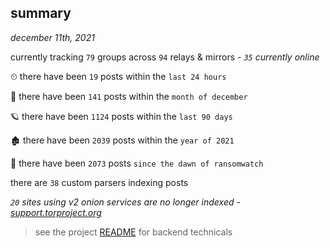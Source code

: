 
## summary
_december 11th, 2021_

currently tracking `79` groups across `94` relays & mirrors - _`35` currently online_

⏲ there have been `19` posts within the `last 24 hours`

🦈 there have been `141` posts within the `month of december`

🪐 there have been `1124` posts within the `last 90 days`

🏚 there have been `2039` posts within the `year of 2021`

🦕 there have been `2073` posts `since the dawn of ransomwatch`

there are `38` custom parsers indexing posts

_`20` sites using v2 onion services are no longer indexed - [support.torproject.org](https://support.torproject.org/onionservices/v2-deprecation/)_

> see the project [README](https://github.com/thetanz/ransomwatch#ransomwatch--) for backend technicals
